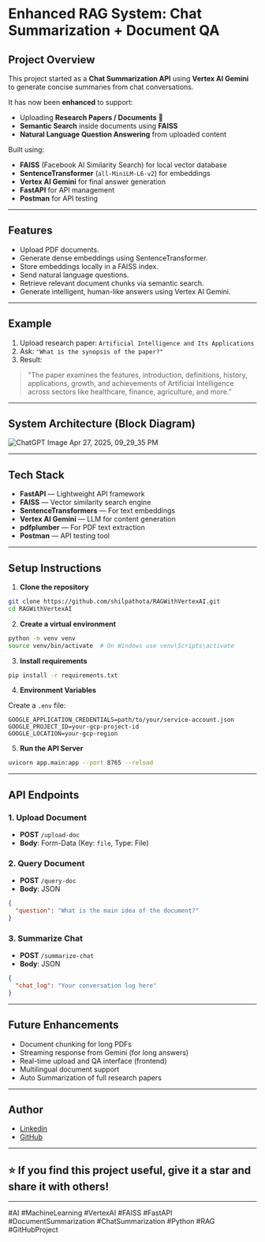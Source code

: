 # Enhanced RAG System: Chat Summarization + Document QA

##  Project Overview

This project started as a **Chat Summarization API** using **Vertex AI Gemini** to generate concise summaries from chat conversations.

It has now been **enhanced** to support:
- Uploading **Research Papers / Documents** 📄
- **Semantic Search** inside documents using **FAISS**
- **Natural Language Question Answering** from uploaded content

Built using:
- **FAISS** (Facebook AI Similarity Search) for local vector database
- **SentenceTransformer** (`all-MiniLM-L6-v2`) for embeddings
- **Vertex AI Gemini** for final answer generation
- **FastAPI** for API management
- **Postman** for API testing

---

##  Features

- Upload PDF documents.
- Generate dense embeddings using SentenceTransformer.
- Store embeddings locally in a FAISS index.
- Send natural language questions.
- Retrieve relevant document chunks via semantic search.
- Generate intelligent, human-like answers using Vertex AI Gemini.

---

##  Example

1. Upload research paper: `Artificial Intelligence and Its Applications`
2. Ask: `"What is the synopsis of the paper?"`
3. Result:

> "The paper examines the features, introduction, definitions, history, applications, growth, and achievements of Artificial Intelligence across sectors like healthcare, finance, agriculture, and more."

---

##  System Architecture (Block Diagram)

![ChatGPT Image Apr 27, 2025, 09_29_35 PM](https://github.com/user-attachments/assets/e5dfc7b1-7d79-4d2e-ae63-2143c3f782f9)


---

##  Tech Stack

- **FastAPI** — Lightweight API framework
- **FAISS** — Vector similarity search engine
- **SentenceTransformers** — For text embeddings
- **Vertex AI Gemini** — LLM for content generation
- **pdfplumber** — For PDF text extraction
- **Postman** — API testing tool

---

##  Setup Instructions

1. **Clone the repository**
```bash
git clone https://github.com/shilpathota/RAGWithVertexAI.git
cd RAGWithVertexAI
```

2. **Create a virtual environment**
```bash
python -m venv venv
source venv/bin/activate  # On Windows use venv\Scripts\activate
```

3. **Install requirements**
```bash
pip install -r requirements.txt
```

4. **Environment Variables**

Create a `.env` file:
```
GOOGLE_APPLICATION_CREDENTIALS=path/to/your/service-account.json
GOOGLE_PROJECT_ID=your-gcp-project-id
GOOGLE_LOCATION=your-gcp-region
```

5. **Run the API Server**
```bash
uvicorn app.main:app --port 8765 --reload
```

---

##  API Endpoints

### 1. Upload Document
- **POST** `/upload-doc`
- **Body**: Form-Data (Key: `file`, Type: File)

### 2. Query Document
- **POST** `/query-doc`
- **Body**: JSON
```json
{
  "question": "What is the main idea of the document?"
}
```

### 3. Summarize Chat
- **POST** `/summarize-chat`
- **Body**: JSON
```json
{
  "chat_log": "Your conversation log here"
}
```

---

##  Future Enhancements

- Document chunking for long PDFs
- Streaming response from Gemini (for long answers)
- Real-time upload and QA interface (frontend)
- Multilingual document support
- Auto Summarization of full research papers

---

##  Author

- [Linkedin](https://www.linkedin.com/in/shilpa-thota/)
- [GitHub](https://github.com/shilpathota)

---

## ⭐️ If you find this project useful, give it a star and share it with others!

---

#AI #MachineLearning #VertexAI #FAISS #FastAPI #DocumentSummarization #ChatSummarization #Python #RAG #GitHubProject
